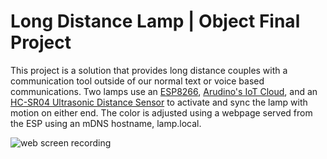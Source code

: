 # Long Distance Lamp | Object Final Project

This project is a solution that provides long distance couples with a communication tool outside of our normal text or voice based communications. Two lamps use an [ESP8266](https://www.sparkfun.com/products/17146), [Arudino's IoT Cloud](https://www.arduino.cc/en/IoT/HomePage), and an [HC-SR04 Ultrasonic Distance Sensor](https://www.sparkfun.com/products/15569) to activate and sync the lamp with motion on either end. The color is adjusted using a webpage served from the ESP using an mDNS hostname, lamp.local.

![web screen recording](documentationAssets/webGIF.gif)
